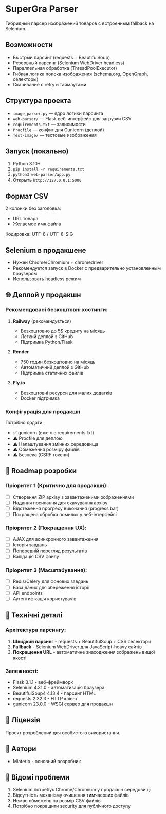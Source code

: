 # SuperGra Parser

Гибридный парсер изображений товаров с встроенным fallback на Selenium.

## Возможности

- Быстрый парсинг (requests + BeautifulSoup)
- Резервный парсинг (Selenium WebDriver headless)
- Параллельная обработка (ThreadPoolExecutor)
- Гибкая логика поиска изображения (schema.org, OpenGraph, селекторы)
- Скачивание с retry и таймаутами

## Структура проекта

- `image_parser.py` — ядро логики парсинга
- `web-parser/` — Flask веб-интерфейс для загрузки CSV
- `requirements.txt` — зависимости
- `Procfile` — конфиг для Gunicorn (деплой)
- `Test-image/` — тестовые изображения

## Запуск (локально)

1. Python 3.10+
2. `pip install -r requirements.txt`
3. `python3 web-parser/app.py`
4. Открыть `http://127.0.0.1:5000`

## Формат CSV

2 колонки без заголовка:
- URL товара
- Желаемое имя файла

Кодировка: UTF-8 / UTF-8-SIG

## Selenium в продакшене

- Нужен Chrome/Chromium + chromedriver
- Рекомендуется запуск в Docker с предварительно установленным браузером
- Использовать headless режим

## 🌐 Деплой у продакшн

### Рекомендовані безкоштовні хостинги:

1. **Railway** (рекомендується)
   - Безкоштовно до 5$ кредиту на місяць
   - Легкий деплой з GitHub
   - Підтримка Python/Flask

2. **Render**
   - 750 годин безкоштовно на місяць
   - Автоматичний деплой з GitHub
   - Підтримка статичних файлів

3. **Fly.io**
   - Безкоштовні ресурси для малих додатків
   - Docker підтримка

### Конфігурація для продакшн

Потрібно додати:
- ✅ gunicorn (вже є в requirements.txt)
- ⚠️ Procfile для деплою
- ⚠️ Налаштування змінних середовища
- ⚠️ Обмеження розміру файлів
- ⚠️ Безпека (CSRF токени)

## 🎯 Roadmap розробки

### Пріоритет 1 (Критично для продакшн):
- [ ] Створення ZIP архіву з завантаженими зображеннями
- [ ] Надання посилання для скачування архіву
- [ ] Відстеження прогресу виконання (progress bar)
- [ ] Покращена обробка помилок у веб-інтерфейсі

### Пріоритет 2 (Покращення UX):
- [ ] AJAX для асинхронного завантаження
- [ ] Історія завдань
- [ ] Попередній перегляд результатів
- [ ] Валідація CSV файлу

### Пріоритет 3 (Масштабування):
- [ ] Redis/Celery для фонових завдань
- [ ] База даних для збереження історії
- [ ] API endpoints
- [ ] Аутентифікація користувачів

## 🔧 Технічні деталі

### Архітектура парсингу:
1. **Швидкий парсинг** - requests + BeautifulSoup + CSS селектори
2. **Fallback** - Selenium WebDriver для JavaScript-heavy сайтів  
3. **Покращення URL** - автоматичне знаходження зображень вищої якості

### Залежності:
- Flask 3.1.1 - веб-фреймворк
- Selenium 4.31.0 - автоматизація браузера
- BeautifulSoup4 4.13.4 - парсинг HTML
- requests 2.32.3 - HTTP клієнт
- gunicorn 23.0.0 - WSGI сервер для продакшн

## 📝 Ліцензія

Проект розроблений для особистого використання.

## 👥 Автори

- Miaterio - основний розробник

## 🐛 Відомі проблеми

1. Selenium потребує Chrome/Chromium у продакшн середовищі
2. Відсутність механізму очищення тимчасових файлів
3. Немає обмежень на розмір CSV файлів
4. Потрібно покращити security для публічного доступу